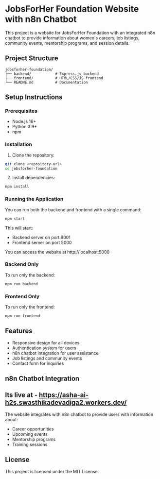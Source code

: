 # JobsForHer Foundation Website with n8n Chatbot

This project is a website for JobsForHer Foundation with an integrated n8n chatbot to provide information about women's careers, job listings, community events, mentorship programs, and session details.

## Project Structure

```
jobsforher-foundation/
├── backend/           # Express.js backend
├── frontend/          # HTML/CSS/JS frontend
└── README.md          # Documentation
```

## Setup Instructions

### Prerequisites

- Node.js 16+
- Python 3.9+
- npm

### Installation

1. Clone the repository:
```bash
git clone <repository-url>
cd jobsforher-foundation
```

2. Install dependencies:
```bash
npm install
```

### Running the Application

You can run both the backend and frontend with a single command:

```bash
npm start
```

This will start:
- Backend server on port 9001
- Frontend server on port 5000

You can access the website at http://localhost:5000

### Backend Only

To run only the backend:

```bash
npm run backend
```

### Frontend Only

To run only the frontend:

```bash
npm run frontend
```

## Features

- Responsive design for all devices
- Authentication system for users
- n8n chatbot integration for user assistance
- Job listings and community events
- Contact form for inquiries

## n8n Chatbot Integration

## Its live at - https://asha-ai-h2s.swasthikadevadiga2.workers.dev/
The website integrates with n8n chatbot to provide users with information about:
- Career opportunities
- Upcoming events
- Mentorship programs
- Training sessions

## License

This project is licensed under the MIT License.
